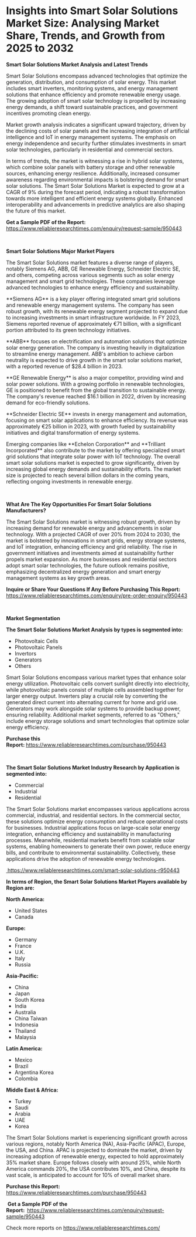 <p><h1>Insights into Smart Solar Solutions Market Size: Analysing Market Share, Trends, and Growth from 2025 to 2032</h1></p><p><strong>Smart Solar Solutions Market Analysis and Latest Trends</strong></p>
<p><p>Smart Solar Solutions encompass advanced technologies that optimize the generation, distribution, and consumption of solar energy. This market includes smart inverters, monitoring systems, and energy management solutions that enhance efficiency and promote renewable energy usage. The growing adoption of smart solar technology is propelled by increasing energy demands, a shift toward sustainable practices, and government incentives promoting clean energy.</p><p>Market growth analysis indicates a significant upward trajectory, driven by the declining costs of solar panels and the increasing integration of artificial intelligence and IoT in energy management systems. The emphasis on energy independence and security further stimulates investments in smart solar technologies, particularly in residential and commercial sectors.</p><p>In terms of trends, the market is witnessing a rise in hybrid solar systems, which combine solar panels with battery storage and other renewable sources, enhancing energy resilience. Additionally, increased consumer awareness regarding environmental impacts is bolstering demand for smart solar solutions. The Smart Solar Solutions Market is expected to grow at a CAGR of 9% during the forecast period, indicating a robust transformation towards more intelligent and efficient energy systems globally. Enhanced interoperability and advancements in predictive analytics are also shaping the future of this market.</p></p>
<p><strong>Get a Sample PDF of the Report:&nbsp;</strong> <a href="https://www.reliableresearchtimes.com/enquiry/request-sample/950443?utm_campaign=2220&utm_medium=2&utm_source=Github&utm_content=ia&utm_term=06032025&utm_id=smart-solar-solutions">https://www.reliableresearchtimes.com/enquiry/request-sample/950443</a></p>
<p>&nbsp;</p>
<p><strong>Smart Solar Solutions Major Market Players</strong></p>
<p><p>The Smart Solar Solutions market features a diverse range of players, notably Siemens AG, ABB, GE Renewable Energy, Schneider Electric SE, and others, competing across various segments such as solar energy management and smart grid technologies. These companies leverage advanced technologies to enhance energy efficiency and sustainability.</p><p>**Siemens AG** is a key player offering integrated smart grid solutions and renewable energy management systems. The company has seen robust growth, with its renewable energy segment projected to expand due to increasing investments in smart infrastructure worldwide. In FY 2023, Siemens reported revenue of approximately €71 billion, with a significant portion attributed to its green technology initiatives.</p><p>**ABB** focuses on electrification and automation solutions that optimize solar energy generation. The company is investing heavily in digitalization to streamline energy management. ABB's ambition to achieve carbon neutrality is expected to drive growth in the smart solar solutions market, with a reported revenue of $28.4 billion in 2023.</p><p>**GE Renewable Energy** is also a major competitor, providing wind and solar power solutions. With a growing portfolio in renewable technologies, GE is positioned to benefit from the global transition to sustainable energy. The company's revenue reached $16.1 billion in 2022, driven by increasing demand for eco-friendly solutions.</p><p>**Schneider Electric SE** invests in energy management and automation, focusing on smart solar applications to enhance efficiency. Its revenue was approximately €25 billion in 2023, with growth fueled by sustainability initiatives and digital transformation of energy systems.</p><p>Emerging companies like **Echelon Corporation** and **Trilliant Incorporated** also contribute to the market by offering specialized smart grid solutions that integrate solar power with IoT technology. The overall smart solar solutions market is expected to grow significantly, driven by increasing global energy demands and sustainability efforts. The market size is projected to reach several billion dollars in the coming years, reflecting ongoing investments in renewable energy.</p></p>
<p>&nbsp;</p>
<p><strong>What Are The Key Opportunities For Smart Solar Solutions Manufacturers?</strong></p>
<p><p>The Smart Solar Solutions market is witnessing robust growth, driven by increasing demand for renewable energy and advancements in solar technology. With a projected CAGR of over 20% from 2024 to 2030, the market is bolstered by innovations in smart grids, energy storage systems, and IoT integration, enhancing efficiency and grid reliability. The rise in government initiatives and investments aimed at sustainability further propels market expansion. As more businesses and residential sectors adopt smart solar technologies, the future outlook remains positive, emphasizing decentralized energy generation and smart energy management systems as key growth areas.</p></p>
<p><strong>Inquire or Share Your Questions If Any Before Purchasing This Report:</strong> <a href="https://www.reliableresearchtimes.com/enquiry/pre-order-enquiry/950443?utm_campaign=2220&utm_medium=2&utm_source=Github&utm_content=ia&utm_term=06032025&utm_id=smart-solar-solutions">https://www.reliableresearchtimes.com/enquiry/pre-order-enquiry/950443</a></p>
<p>&nbsp;</p>
<p><strong>Market Segmentation</strong></p>
<p><strong>The Smart Solar Solutions Market Analysis by types is segmented into:</strong></p>
<p><ul><li>Photovoltaic Cells</li><li>Photovoltaic Panels</li><li>Invertors</li><li>Generators</li><li>Others</li></ul></p>
<p><p>Smart Solar Solutions encompass various market types that enhance solar energy utilization. Photovoltaic cells convert sunlight directly into electricity, while photovoltaic panels consist of multiple cells assembled together for larger energy output. Inverters play a crucial role by converting the generated direct current into alternating current for home and grid use. Generators may work alongside solar systems to provide backup power, ensuring reliability. Additional market segments, referred to as "Others," include energy storage solutions and smart technologies that optimize solar energy efficiency.</p></p>
<p><strong>Purchase this Report:&nbsp;</strong><a href="https://www.reliableresearchtimes.com/purchase/950443?utm_campaign=2220&utm_medium=2&utm_source=Github&utm_content=ia&utm_term=06032025&utm_id=smart-solar-solutions">https://www.reliableresearchtimes.com/purchase/950443</a></p>
<p>&nbsp;</p>
<p><strong>The Smart Solar Solutions Market Industry Research by Application is segmented into:</strong></p>
<p><ul><li>Commercial</li><li>Industrial</li><li>Residential</li></ul></p>
<p><p>The Smart Solar Solutions market encompasses various applications across commercial, industrial, and residential sectors. In the commercial sector, these solutions optimize energy consumption and reduce operational costs for businesses. Industrial applications focus on large-scale solar energy integration, enhancing efficiency and sustainability in manufacturing processes. Meanwhile, residential markets benefit from scalable solar systems, enabling homeowners to generate their own power, reduce energy bills, and contribute to environmental sustainability. Collectively, these applications drive the adoption of renewable energy technologies.</p></p>
<p><a href="https://www.reliableresearchtimes.com/smart-solar-solutions-r950443?utm_campaign=2220&utm_medium=2&utm_source=Github&utm_content=ia&utm_term=06032025&utm_id=smart-solar-solutions">&nbsp;https://www.reliableresearchtimes.com/smart-solar-solutions-r950443</a></p>
<p><strong>In terms of Region, the Smart Solar Solutions Market Players available by Region are:</strong></p>
<p>
    <p> <strong> North America: </strong>
        <ul>
            <li>United States</li>
            <li>Canada</li>
        </ul>
        </p> 
    <p> <strong> Europe: </strong>
        <ul>
            <li>Germany</li>
            <li>France</li>
            <li>U.K.</li>
            <li>Italy</li>
            <li>Russia</li>
        </ul>
        </p> 
    <p> <strong> Asia-Pacific: </strong>
        <ul>
            <li>China</li>
            <li>Japan</li>
            <li>South Korea</li>
            <li>India</li>
            <li>Australia</li>
            <li>China Taiwan</li>
            <li>Indonesia</li>
            <li>Thailand</li>
            <li>Malaysia</li>
        </ul>
        </p> 
    <p> <strong> Latin America: </strong>
        <ul>
            <li>Mexico</li>
            <li>Brazil</li>
            <li>Argentina Korea</li>
            <li>Colombia</li>
        </ul>
        </p> 
    <p> <strong> Middle East & Africa: </strong>
        <ul>
            <li>Turkey</li>
            <li>Saudi</li>
            <li>Arabia</li>
            <li>UAE</li>
            <li>Korea</li>
        </ul>
    </p>
    </p>
<p><p>The Smart Solar Solutions market is experiencing significant growth across various regions, notably North America (NA), Asia-Pacific (APAC), Europe, the USA, and China. APAC is projected to dominate the market, driven by increasing adoption of renewable energy, expected to hold approximately 35% market share. Europe follows closely with around 25%, while North America commands 20%, the USA contributes 10%, and China, despite its vast scale, is anticipated to account for 10% of overall market share.</p></p>
<p><strong>Purchase this Report: </strong><a href="https://www.reliableresearchtimes.com/purchase/950443?utm_campaign=2220&utm_medium=2&utm_source=Github&utm_content=ia&utm_term=06032025&utm_id=smart-solar-solutions">https://www.reliableresearchtimes.com/purchase/950443</a></p>
<p>&nbsp;<strong>Get a Sample PDF of the Report:&nbsp;&nbsp;</strong><a href="https://www.reliableresearchtimes.com/enquiry/request-sample/950443?utm_campaign=2220&utm_medium=2&utm_source=Github&utm_content=ia&utm_term=06032025&utm_id=smart-solar-solutions">https://www.reliableresearchtimes.com/enquiry/request-sample/950443</a></p>
<p><strong></strong></p>
<p>Check more reports on <a href="https://www.reliableresearchtimes.com/?utm_campaign=2220&utm_medium=2&utm_source=Github&utm_content=ia&utm_term=06032025&utm_id=smart-solar-solutions">https://www.reliableresearchtimes.com/</a></p>